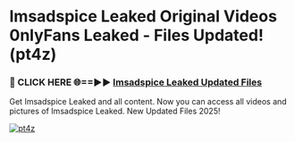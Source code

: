 # Imsadspice Leaked Original Videos 0nlyFans Leaked - Files Updated! (pt4z)

<h3>🔴 CLICK HERE 🌐==►► <a href="https://tinyurl.com/ehrbuxhb" rel="nofollow">Imsadspice Leaked Updated Files</a></h3>

Get Imsadspice Leaked and all content. Now you can access all videos and pictures of Imsadspice Leaked. New Updated Files 2025!

[![pt4z](https://i.imgur.com/lVYEuWS.gif)](https://tinyurl.com/ehrbuxhb)
